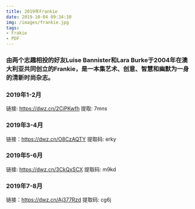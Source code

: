 ```yaml
---
title: 2019年Frankie
date: 2019-10-04 09:34:10
img: /images/frankie.jpg
tags:
- Frakie
- PDF
---
```


### 由两个志趣相投的好友Luise Bannister和Lara Burke于2004年在澳大利亚共同创立的Frankie，是一本集艺术、创意、智慧和幽默为一身的清新时尚杂志。

### 2019年1-2月

链接: https://dwz.cn/2CiPKwfh
提取: 7mns

### 2019年3-4月

链接：https://dwz.cn/O8CzAQTY
提取码: erky

### 2019年5-6月

链接: https://dwz.cn/3CkQxSCX
提取码: m9kd

### 2019年7-8月

链接：https://dwz.cn/Aj377Rzd
提取码: cg6j